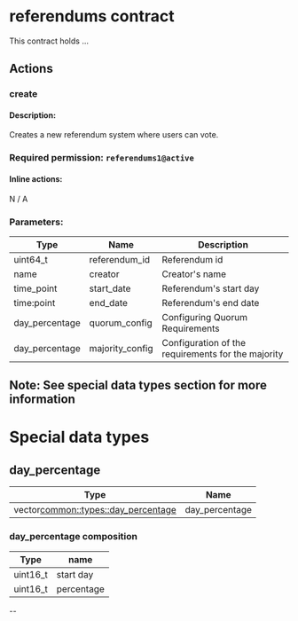 # referendums contract
This contract holds ...

## Actions
### create
#### Description:
Creates a new referendum system where users can vote.

### Required permission: `referendums1@active`
#### Inline actions: 
N / A

### Parameters: 
| Type | Name | Description |
| -- | -- | -- |
| uint64_t | referendum_id | Referendum id |
| name | creator | Creator's name |
| time_point | start_date | Referendum's start day |
| time:point | end_date | Referendum's end date |
| day_percentage | quorum_config | Configuring Quorum Requirements |
| day_percentage | majority_config | Configuration of the requirements for the majority |

Note: See special data types section for more information
-- 

# Special data types
## day_percentage

| Type | Name |
| -- | -- |
| vector<common::types::day_percentage> | day_percentage |

### day_percentage composition
| Type | name |
| -- | -- |
| uint16_t | start day |
| uint16_t | percentage |

--

## 
